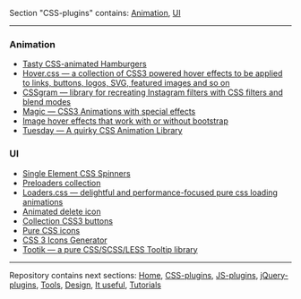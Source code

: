 Section "CSS-plugins" contains: [Animation](css-plugins.md#animation), [UI](css-plugins.md#ui)
 

---

### Animation
*  [Tasty CSS-animated Hamburgers](https://jonsuh.com/hamburgers/)
*  [Hover.css — a collection of CSS3 powered hover effects to be applied to links, buttons, logos, SVG, featured images and so on](http://ianlunn.github.io/Hover/)
*  [CSSgram — library for recreating Instagram filters with CSS filters and blend modes](http://una.im/CSSgram/)
*  [Magic — CSS3 Animations with special effects](http://minimamente.com/example/magic_animations/)
*  [Image hover effects that work with or without bootstrap](http://miketricking.github.io/dist/)
*  [Tuesday — A quirky CSS Animation Library](https://github.com/ShakrMedia/tuesday)

### UI
*  [Single Element CSS Spinners](http://projects.lukehaas.me/css-loaders/)
*  [Preloaders collection](http://codepen.io/collection/DVoQeA/)
*  [Loaders.css — delightful and performance-focused pure css loading animations](http://connoratherton.com/loaders)
*  [Animated delete icon](http://codepen.io/yesilfasulye/pen/LmIlw)
*  [Collection CSS3 buttons](http://codepen.io/Angelfire/pen/opdDt)
*  [Pure CSS icons](http://saeedalipoor.github.io/icono/)
*  [CSS 3 Icons Generator](http://www.uiplayground.in/css3-icons/)
*  [Tootik — a pure CSS/SCSS/LESS Tooltip library](https://github.com/eliorshalev/tootik)

---

Repository contains next sections: [Home](README.md), [CSS-plugins](css-plugins.md#css), [JS-plugins](pureJS-plugins.md#js), [jQuery-plugins](jquery-plugins.md#jquery),  [Tools](tools.md#tools), [Design](design.md#design), [It useful](it-useful.md#it-useful), [Tutorials](tutorials.md#tutorials)

